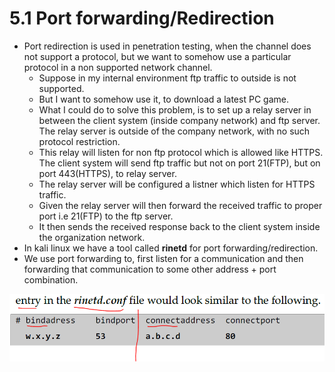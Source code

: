 # 5.1 Port forwarding/Redirection

* Port redirection is used in penetration testing, when the channel does not support a protocol, but we want to somehow use a particular protocol in a non supported network channel.
  * Suppose in my internal environment ftp traffic to outside is not supported.
  * But I want to somehow use it, to download a latest PC game.
  * What I could do to solve this problem, is to set up a relay server in between the client system \(inside company network\) and ftp server. The relay server is outside of the company network, with no such protocol restriction.
  * This relay will listen for non ftp protocol  which is allowed like HTTPS. The client system will send ftp traffic but not on port 21\(FTP\), but on port 443\(HTTPS\), to relay server.
  * The relay server will be configured a listner which listen for HTTPS traffic.
  * Given the relay server will then forward the received traffic to proper port i.e 21\(FTP\) to the ftp server.
  * It then sends the received response back to the client system inside the organization network.
* In kali linux we have a tool called **rinetd** for port forwarding/redirection.
* We use port forwarding to, first listen for a communication and then forwarding that communication to some other address + port combination.

![](../.gitbook/assets/image%20%2818%29.png)

